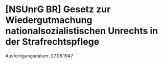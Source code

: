 # [NSUnrG BR] Gesetz zur Wiedergutmachung nationalsozialistischen Unrechts in der Strafrechtspflege

Ausfertigungsdatum: 27.06.1947

 